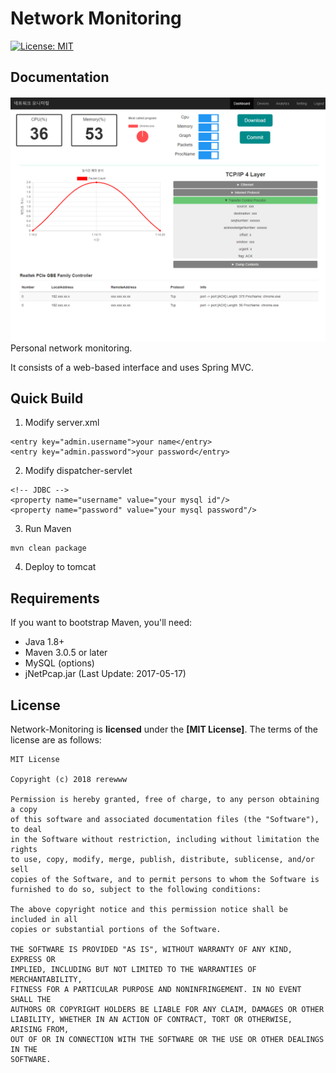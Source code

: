 Network Monitoring
==================

[![License: MIT](https://img.shields.io/badge/License-MIT-yellow.svg)](https://opensource.org/licenses/MIT)


Documentation
-------------
![main view](./image/view.PNG)
Personal network monitoring.

It consists of a web-based interface and uses Spring MVC.


Quick Build
-----------

1. Modify server.xml
```
<entry key="admin.username">your name</entry>
<entry key="admin.password">your password</entry>
```
2. Modify dispatcher-servlet
```
<!-- JDBC -->
<property name="username" value="your mysql id"/>
<property name="password" value="your mysql password"/>
```
3. Run Maven
```
mvn clean package
```
4. Deploy to tomcat


Requirements
-----------

If you want to bootstrap Maven, you'll need:
- Java 1.8+
- Maven 3.0.5 or later
- MySQL (options)
- jNetPcap.jar (Last Update: 2017-05-17)

License
-------
Network-Monitoring is **licensed** under the **[MIT License]**. The terms of the license are as follows:

    MIT License

    Copyright (c) 2018 rerewww

    Permission is hereby granted, free of charge, to any person obtaining a copy
    of this software and associated documentation files (the "Software"), to deal
    in the Software without restriction, including without limitation the rights
    to use, copy, modify, merge, publish, distribute, sublicense, and/or sell
    copies of the Software, and to permit persons to whom the Software is
    furnished to do so, subject to the following conditions:

    The above copyright notice and this permission notice shall be included in all
    copies or substantial portions of the Software.

    THE SOFTWARE IS PROVIDED "AS IS", WITHOUT WARRANTY OF ANY KIND, EXPRESS OR
    IMPLIED, INCLUDING BUT NOT LIMITED TO THE WARRANTIES OF MERCHANTABILITY,
    FITNESS FOR A PARTICULAR PURPOSE AND NONINFRINGEMENT. IN NO EVENT SHALL THE
    AUTHORS OR COPYRIGHT HOLDERS BE LIABLE FOR ANY CLAIM, DAMAGES OR OTHER
    LIABILITY, WHETHER IN AN ACTION OF CONTRACT, TORT OR OTHERWISE, ARISING FROM,
    OUT OF OR IN CONNECTION WITH THE SOFTWARE OR THE USE OR OTHER DEALINGS IN THE
    SOFTWARE.
